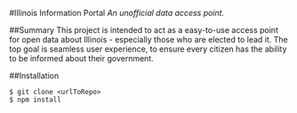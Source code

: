 #Illinois Information Portal
_An unofficial data access point._

##Summary
This project is intended to act as a easy-to-use access point for open data about Illinois - especially those who are elected to lead it. The top goal is seamless user experience, to ensure every citizen has the ability to be informed about their government. 

##Installation

```
$ git clone <urlToRepo>
$ npm install
```